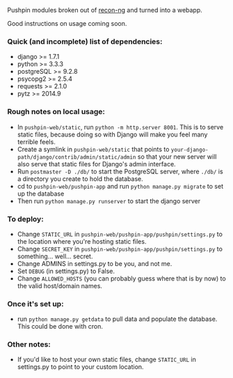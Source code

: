Pushpin modules broken out of [recon-ng](https://bitbucket.org/LaNMaSteR53/recon-ng/) and turned into a webapp.


Good instructions on usage coming soon.

### Quick (and incomplete) list of dependencies:

 * django >= 1.7.1
 * python >= 3.3.3
 * postgreSQL >= 9.2.8
 * psycopg2 >= 2.5.4
 * requests >= 2.1.0
 * pytz >= 2014.9

### Rough notes on local usage:

* In `pushpin-web/static`, run `python -m http.server 8001`. This is to serve static files, because doing so with Django will make you feel many terrible feels.
* Create a symlink in `pushpin-web/static` that points to `your-django-path/django/contrib/admin/static/admin` so that your new server will also serve that static files for Django's admin interface.
* Run `postmaster -D ./db/` to start the PostgreSQL server, where `./db/` is a directory you create to hold the database.
* cd to `pushpin-web/pushpin-app` and run `python manage.py migrate` to set up the database
* Then run `python manage.py runserver` to start the django server

### To deploy:

* Change `STATIC_URL` in `pushpin-web/pushpin-app/pushpin/settings.py` to the location where you're hosting static files.
* Change `SECRET_KEY` in `pushpin-web/pushpin-app/pushpin/settings.py` to something... well... secret.
* Change ADMINS in settings.py to be you, and not me.
* Set `DEBUG` (in settings.py) to False.
* Change `ALLOWED_HOSTS` (you can probably guess where that is by now) to the valid host/domain names.

### Once it's set up:
 * run `python manage.py getdata` to pull data and populate the database. This could be done with cron.

### Other notes:

* If you'd like to host your own static files, change `STATIC_URL` in settings.py to point to your custom location.
